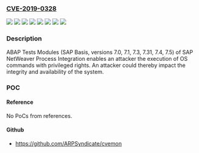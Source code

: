 ### [CVE-2019-0328](https://cve.mitre.org/cgi-bin/cvename.cgi?name=CVE-2019-0328)
![](https://img.shields.io/static/v1?label=Product&message=SAP%20NetWeaver%20Process%20Integration%20ABAP%20tests%20(SAP%20Basis)&color=blue)
![](https://img.shields.io/static/v1?label=Version&message=%3C%207.0%20&color=brightgreen)
![](https://img.shields.io/static/v1?label=Version&message=%3C%207.1%20&color=brightgreen)
![](https://img.shields.io/static/v1?label=Version&message=%3C%207.3%20&color=brightgreen)
![](https://img.shields.io/static/v1?label=Version&message=%3C%207.31%20&color=brightgreen)
![](https://img.shields.io/static/v1?label=Version&message=%3C%207.4%20&color=brightgreen)
![](https://img.shields.io/static/v1?label=Version&message=%3C%207.5%20&color=brightgreen)
![](https://img.shields.io/static/v1?label=Vulnerability&message=Code%20Injection&color=brightgreen)

### Description

ABAP Tests Modules (SAP Basis, versions 7.0, 7.1, 7.3, 7.31, 7.4, 7.5) of SAP NetWeaver Process Integration enables an attacker the execution of OS commands with privileged rights. An attacker could thereby impact the integrity and availability of the system.

### POC

#### Reference
No PoCs from references.

#### Github
- https://github.com/ARPSyndicate/cvemon


